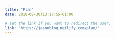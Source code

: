 ```yaml
---
title: "Plan"
date: 2018-08-30T13:17:56+01:00

# set the link if you want to redirect the user.
link: "https://jasonblog.netlify.com/plan/"
---
```

